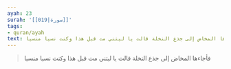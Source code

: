 ```yaml
---
ayah: 23
surah: '[[019|سورة]]'
tags:
- quran/ayah
text: فأجاءها المخاض إلى جذع النخلة قالت يا ليتني مت قبل هذا وكنت نسيا منسيا
---
```

> فأجاءها المخاض إلى جذع النخلة قالت يا ليتني مت قبل هذا وكنت نسيا منسيا

